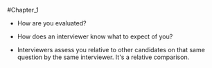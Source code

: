 #Chapter_1 
- How are you evaluated?
- How does an interviewer know what to expect of you?

- Interviewers assess you relative to other candidates on that same question by the same interviewer. It's a relative comparison.